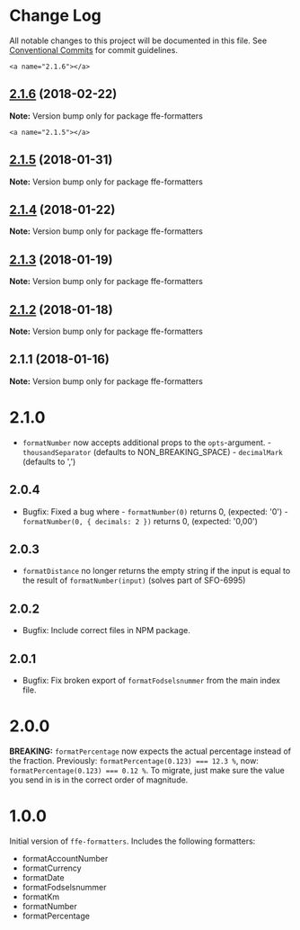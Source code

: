 # Change Log

All notable changes to this project will be documented in this file.
See [Conventional Commits](https://conventionalcommits.org) for commit guidelines.

    <a name="2.1.6"></a>
## [2.1.6](***REMOVED***) (2018-02-22)




**Note:** Version bump only for package ffe-formatters

    <a name="2.1.5"></a>
## [2.1.5](***REMOVED***) (2018-01-31)




**Note:** Version bump only for package ffe-formatters

  <a name="2.1.4"></a>
## [2.1.4](***REMOVED***) (2018-01-22)




**Note:** Version bump only for package ffe-formatters

<a name="2.1.3"></a>
## [2.1.3](***REMOVED***) (2018-01-19)




**Note:** Version bump only for package ffe-formatters

<a name="2.1.2"></a>
## [2.1.2](***REMOVED***) (2018-01-18)




**Note:** Version bump only for package ffe-formatters

<a name="2.1.1"></a>

## 2.1.1 (2018-01-16)

**Note:** Version bump only for package ffe-formatters

# 2.1.0

* `formatNumber` now accepts additional props to the `opts`-argument. - `thousandSeparator` (defaults to NON_BREAKING_SPACE) - `decimalMark` (defaults to ',')

## 2.0.4

* Bugfix: Fixed a bug where - `formatNumber(0)` returns 0, (expected: '0') - `formatNumber(0, { decimals: 2 })` returns 0, (expected: '0,00')

## 2.0.3

* `formatDistance` no longer returns the empty string if the input is equal to
the result of `formatNumber(input)` (solves part of SFO-6995)

## 2.0.2

* Bugfix: Include correct files in NPM package.

## 2.0.1

* Bugfix: Fix broken export of `formatFodselsnummer` from the main index file.

# 2.0.0

**BREAKING:** `formatPercentage` now expects the actual percentage instead of the fraction.
Previously: `formatPercentage(0.123) === 12.3 %`, now: `formatPercentage(0.123) === 0.12 %`.
To migrate, just make sure the value you send in is in the correct order of magnitude.

# 1.0.0

Initial version of `ffe-formatters`. Includes the following formatters:

* formatAccountNumber
* formatCurrency
* formatDate
* formatFodselsnummer
* formatKm
* formatNumber
* formatPercentage
